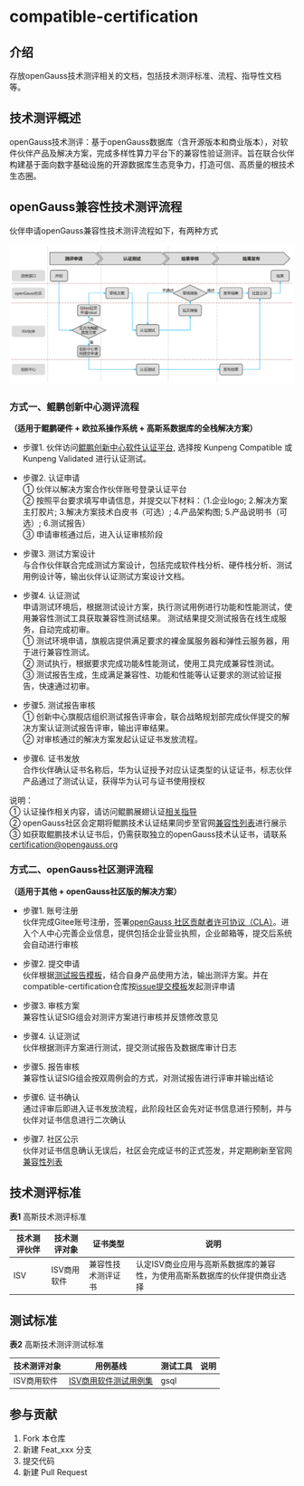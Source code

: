 # compatible-certification

## 介绍
存放openGauss技术测评相关的文档，包括技术测评标准、流程、指导性文档等。

## 技术测评概述
openGauss技术测评：基于openGauss数据库（含开源版本和商业版本），对软件伙伴产品及解决方案，完成多样性算力平台下的兼容性验证测评。旨在联合伙伴构建基于面向数字基础设施的开源数据库生态竞争力，打造可信、高质量的根技术生态圈。


## openGauss兼容性技术测评流程

伙伴申请openGauss兼容性技术测评流程如下，有两种方式

![openGauss技术测评流程](docs/openGauss兼容性技术测评流程.PNG)

### 方式一、鲲鹏创新中心测评流程
**（适用于鲲鹏硬件 + 欧拉系操作系统 + 高斯系数据库的全栈解决方案）**

- 步骤1. 伙伴访问[鲲鹏创新中心软件认证平台](https://ic-openlabs.huawei.com/client/#/software/certification), 选择按 Kunpeng Compatible 或 Kunpeng Validated 进行认证测试。

- 步骤2. 认证申请   
  ① 伙伴以解决方案合作伙伴账号登录认证平台   
  ② 按照平台要求填写申请信息，并提交以下材料：（1.企业logo; 2.解决方案主打胶片; 3.解决方案技术白皮书（可选）; 4.产品架构图; 5.产品说明书（可选）; 6.测试报告）   
  ③ 申请审核通过后，进入认证审核阶段   

- 步骤3. 测试方案设计   
  与合作伙伴联合完成测试方案设计，包括完成软件栈分析、硬件栈分析、测试用例设计等，输出伙伴认证测试方案设计文档。

- 步骤4. 认证测试   
  申请测试环境后，根据测试设计方案，执行测试用例进行功能和性能测试，使用兼容性测试工具获取兼容性测试结果。 测试结果提交测试报告在线生成服务，自动完成初审。   
    ① 测试环境申请，旗舰店提供满足要求的裸金属服务器和弹性云服务器，用于进行兼容性测试。   
    ② 测试执行，根据要求完成功能&性能测试，使用工具完成兼容性测试。   
    ③ 测试报告生成，生成满足兼容性、功能和性能等认证要求的测试验证报告，快速通过初审。   

- 步骤5. 测试报告审核   
  ① 创新中心旗舰店组织测试报告评审会，联合战略规划部完成伙伴提交的解决方案认证测试报告评审，输出评审结果。   
  ② 对审核通过的解决方案发起认证证书发放流程。   

- 步骤6. 证书发放   
  合作伙伴确认证书名称后，华为认证授予对应认证类型的认证证书，标志伙伴产品通过了测试认证，获得华为认可与证书使用授权   

说明：   
  ① 认证操作相关内容，请访问鲲鹏展翅认证[相关指导](https://ic-openlabs.huawei.com/openlab/#/knowledgebase?task_id=ENTRY_0106)   
  ② openGauss社区会定期将鲲鹏技术认证结果同步至官网[兼容性列表](https://opengauss.org/zh/compatibility/)进行展示   
  ③ 如获取鲲鹏技术认证书后，仍需获取独立的openGauss技术认证书，请联系 certification@opengauss.org   

### 方式二、openGauss社区测评流程
**（适用于其他 + openGauss社区版的解决方案）**

- 步骤1. 账号注册   
  伙伴完成Gitee账号注册，签署[openGauss 社区贡献者许可协议（CLA）](https://clasign.osinfra.cn/sign/Z2l0ZWUlMkZvcGVuZ2F1c3M=)。进入个人中心完善企业信息，提供包括企业营业执照，企业邮箱等，提交后系统会自动进行审核   

- 步骤2. 提交申请   
  伙伴根据[测试报告模板](testing-standard/openGauss技术测评兼容性测试用例（ISV商用软件）模板.docx)，结合自身产品使用方法，输出测评方案。并在compatible-certification仓库按[issue提交模板](docs/兼容性测评申请模板--issue提交模板.txt)发起测评申请   

- 步骤3. 审核方案   
  兼容性认证SIG组会对测评方案进行审核并反馈修改意见   

- 步骤4. 认证测试   
  伙伴根据测评方案进行测试，提交测试报告及数据库审计日志   

- 步骤5. 报告审核   
  兼容性认证SIG组会按双周例会的方式，对测试报告进行评审并输出结论   

- 步骤6. 证书确认   
  通过评审后即进入证书发放流程，此阶段社区会先对证书信息进行预制，并与伙伴对证书信息进行二次确认   

- 步骤7. 社区公示   
  伙伴对证书信息确认无误后，社区会完成证书的正式签发，并定期刷新至官网[兼容性列表](https://opengauss.org/zh/compatibility/)   

## 技术测评标准

**表1**  高斯技术测评标准

| 技术测评伙伴 | 技术测评对象      | 证书类型       | 说明                                                         |
| -------- | ------------- | -------------- | ------------------------------------------------------------ |
| ISV      | ISV商用软件   | 兼容性技术测评证书 | 认定ISV商业应用与高斯系数据库的兼容性，为使用高斯系数据库的伙伴提供商业选择 |

## 测试标准

**表2** 高斯技术测评测试标准

| 技术测评对象      | 用例基线                  | 测试工具               | 说明 |
| ------------ | ------------------------- | ---------------------- | ---- |
| ISV商用软件   | [ISV商用软件测试用例集](testing-standard/openGauss技术测评兼容性测试用例（ISV商用软件）模板.docx)     | gsql|      |


## 参与贡献

1.  Fork 本仓库
2.  新建 Feat_xxx 分支
3.  提交代码
4.  新建 Pull Request